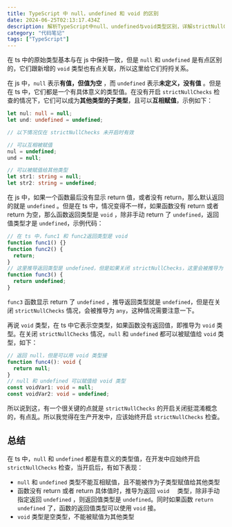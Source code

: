 ```yaml
---
title: TypeScript 中 null，undefined 和 void 的区别
date: 2024-06-25T02:13:17.434Z
description: 解析TypeScript中null、undefined与void类型区别，详解strictNullChecks配置对类型安全的影响，强调生产环境开启严格检查的必要性及最佳实践。
category: "代码笔记"
tags: ["TypeScript"]
---
```


在 ts 中的原始类型基本与在 js 中保持一致，但是 `null` 和 `undefined` 是有点区别的，它们跟新增的 `void` 类型也有点关联，所以这里给它们捋捋关系。

<!-- more -->

在 js 中，`null` 表示**有值，但值为空** ，而 `undefined` 表示**未定义，没有值** 。但是在 ts 中，它们都是一个有具体意义的类型值。在没有开启 `strictNullChecks` 检查的情况下，它们可以成为**其他类型的子类型**，且可以**互相赋值**，示例如下：

```ts
let nul: null = null;
let und: undefined = undefined;

// 以下情况仅在 strictNullChecks 未开启时有效

// 可以互相被赋值
nul = undefined;
und = null;

// 可以被赋值给其他类型
let str1: string = null;
let str2: string = undefined;
```

在 js 中，如果一个函数最后没有显示 return 值，或者没有 return，那么默认返回的就是 `undefined` 。但是在 ts 中，情况变得不一样，如果函数没有 return 或者 return 为空，那么函数返回类型是 `void` ，除非手动 return 了 `undefined`，返回值类型才是 `undefined`，示例代码：

```ts
// 在 ts 中，func1 和 func2返回类型是 void
function func1() {}
function func2() {
  return;
}
// 这里推导返回类型是 undefined，但是如果关闭 strictNullChecks，这里会被推导为 any
function func3() {
  return undefined;
}
```

`func3` 函数显示 return 了 `undefined` ，推导返回类型就是 `undefined`，但是在关闭 `strictNullChecks` 情况，会被推导为 `any`，这种情况需要注意一下。

再说 `void` 类型，在 ts 中它表示空类型，如果函数没有返回值，即推导为 `void` 类型。在关闭 `strictNullChecks` 情况，`null` 和 `undefined` 都可以被赋值给 `void` 类型，如下：

```ts
// 返回 null，但是可以用 void 类型接
function func4(): void {
  return null;
}
// null 和 undefined 可以赋值给 void 类型
const voidVar1: void = null;
const voidVar2: void = undefined;
```

所以说到这，有一个很关键的点就是 `strictNullChecks` 的开启关闭挺混淆概念的，有点乱。所以我觉得在生产开发中，应该始终开启 `strictNullChecks` 检查。

## 总结

在 ts 中，`null` 和 `undefined` 都是有意义的类型值，在开发中应始终开启 `strictNullChecks` 检查，当开启后，有如下表现：

- `null` 和 `undefined` 类型不能互相赋值，且不能被作为子类型赋值给其他类型
- 函数没有 return 或者 return 具体值时，推导为返回 `void  ` 类型，除非手动指定返回 `undefined` ，则返回值类型是 `undefined`。同时如果函数 `return undefined` 了，函数的返回值类型可以使用 `void` 接。
- `void` 类型是空类型，不能被赋值为其他类型
